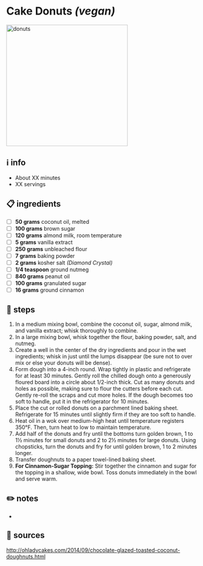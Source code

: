 # Cake Donuts *(vegan)*
<img src="https://mightyo.com/wp-content/uploads/2024/09/2_Single_Seasonal_cinnamon-sugar_2023-copy.jpg" alt="donuts" width="320"/>  

## ℹ️ info
* About XX minutes  
* XX servings  

## 📋 ingredients
- [ ] **50	grams**	coconut oil, melted
- [ ] **100	grams**	brown sugar 	
- [ ] **120	grams**	almond milk, room temperature
- [ ] **5	grams**	vanilla extract
- [ ] **250	grams**	unbleached flour
- [ ] **7	grams**	baking powder
- [ ] **2	grams**	kosher salt *(Diamond Crystal)*
- [ ] **1/4	teaspoon**	ground nutmeg
- [ ] **840	grams**	peanut oil
- [ ] **100	grams**	granulated sugar
- [ ] **16	grams**	ground cinnamon

## 🔪 steps
1. In a medium mixing bowl, combine the coconut oil, sugar, almond milk, and vanilla extract; whisk thoroughly to combine.
2. In a large mixing bowl, whisk together the flour, baking powder, salt, and nutmeg.
3. Create a well in the center of the dry ingredients and pour in the wet ingredients; whisk in just until the lumps disappear (be sure not to over mix or else your donuts will be dense).
4. Form dough into a 4-inch round. Wrap tightly in plastic and refrigerate for at least 30 minutes. Gently roll the chilled dough onto a generously floured board into a circle about 1/2-inch thick. Cut as many donuts and holes as possible, making sure to flour the cutters before each cut. Gently re-roll the scraps and cut more holes. If the dough becomes too soft to handle, put it in the refrigerator for 10 minutes.
5. Place the cut or rolled donuts on a parchment lined baking sheet. Refrigerate for 15 minutes until slightly firm if they are too soft to handle.
6. Heat oil in a wok over medium-high heat until temperature registers 350°F. Then, turn heat to low to maintain temperature.
7. Add half of the donuts and fry until the bottoms turn golden brown, 1 to 1½ minutes for small donuts and 2 to 2½ minutes for large donuts. Using chopsticks, turn the donuts and fry for until golden brown, 1 to 2 minutes longer.
8. Transfer doughnuts to a paper towel-lined baking sheet.
9. **For Cinnamon-Sugar Topping:** Stir together the cinnamon and sugar for the topping in a shallow, wide bowl. Toss donuts immediately in the bowl and serve warm.

## ✏️ notes
* 

## 🔗 sources
http://ohladycakes.com/2014/09/chocolate-glazed-toasted-coconut-doughnuts.html  
